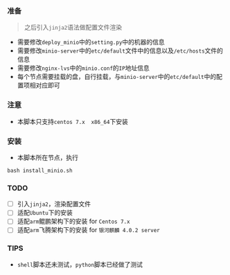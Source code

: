 
### 准备  
> 之后引入`jinja2`语法做配置文件渲染  
- 需要修改`deploy_minio`中的`setting.py`中的机器的信息
- 需要修改`minio-server`中的`etc/default`文件中的信息以及`/etc/hosts`文件的信息
- 需要修改`nginx-lvs`中的`minio.conf`的`IP`地址信息
- 每个节点需要挂载的盘，自行挂载，与`minio-server`中的`etc/default`中的配置项相对应即可

### 注意
- 本脚本只支持`centos 7.x  x86_64`下安装

### 安装
- 本脚本所在节点，执行
```
bash install_minio.sh
```

### TODO
- [ ] 引入`jinja2`，渲染配置文件
- [ ] 适配`Ubuntu`下的安装
- [ ] 适配`arm`鲲鹏架构下的安装 for `Centos 7.x`
- [ ] 适配`arm`飞腾架构下的安装 for `银河麒麟 4.0.2 server`

### TIPS
- `shell`脚本还未测试，`python`脚本已经做了测试
